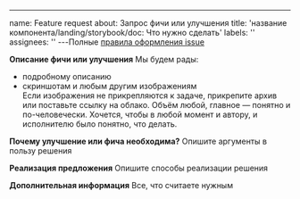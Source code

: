 ---
name: Feature request
about: Запрос фичи или улучшения
title: 'название компонента/landing/storybook/doc: Что нужно сделать'
labels: ''
assignees: ''
---Полные [правила оформления issue](https://consta-uikit.vercel.app/?path=/docs/common-develop-issues--page)

**Описание фичи или улучшения**
Мы будем рады:

- подробному описанию
- скриншотам и любым другим изображениям  
  Если изображения не прикрепляются к задаче, прикрепите архив или поставьте ссылку на облако. Объём любой, главное — понятно и по-человечески. Хочется, чтобы в любой момент и автору, и исполнителю было понятно, что делать.

**Почему улучшение или фича необходима?**
Опишите аргументы в пользу решения

**Реализация предложения**
Опишите способы реализации решения

**Дополнительная информация**
Все, что считаете нужным
